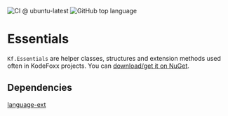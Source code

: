 ![CI @ ubuntu-latest](https://github.com/KodeFoxx/Kf.Essentials/workflows/CI%20@%20ubuntu-latest/badge.svg)
![GitHub top language](https://img.shields.io/github/languages/top/kodefoxx/kf.essentials)

# Essentials
`Kf.Essentials` are helper classes, structures and extension methods used often in KodeFoxx projects. You can [download/get it on NuGet](https://www.nuget.org/packages/Kf.Essentials/).

## Dependencies
[language-ext](https://github.com/louthy/language-ext)
